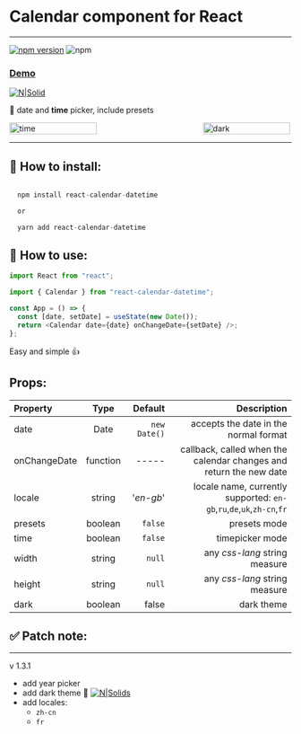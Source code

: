# Calendar component for React

---
[![npm version](https://badge.fury.io/js/react-calendar-datetime.svg)](https://badge.fury.io/js/react-calendar-datetime) ![npm](https://img.shields.io/npm/dw/react-calendar-datetime)

###  [Demo](https://alex-webstart.xyz/calendar/)
[![N|Solid](https://s6.gifyu.com/images/QOg983dxWR.gif)](https://alex-webstart.xyz/calendar/)


📅 date and **time** picker, include presets

<div style="display:flex;width:80vw">
<img src="https://i.ibb.co/y5wg5Gp/browser-lg-Azxu6-JLE.png" alt="time" width="45%"/>
<img src="https://i.ibb.co/y5WgThj/browser-m-WUa-EXd1-GT.png" width="45%" alt="dark" > 
</div>

 ___


## 🔨 How to install:

```javascript

  npm install react-calendar-datetime

  or

  yarn add react-calendar-datetime

```

## 📆 How to use:

```javascript
import React from "react";

import { Calendar } from "react-calendar-datetime";

const App = () => {
  const [date, setDate] = useState(new Date());
  return <Calendar date={date} onChangeDate={setDate} />;
};
```

Easy and simple :+1:

## Props:

| Property     |   Type   |      Default |                                                           Description |
| :----------- | :------: | -----------: | --------------------------------------------------------------------: |
| date         |   Date   | `new Date()` |                                 accepts the date in the normal format |
| onChangeDate | function |        ----- |    callback, called when the calendar changes and return the new date |
| locale       |  string  |    '_en-gb_' | locale name, currently supported: `en-gb`,`ru`,`de`,`uk`,`zh-cn`,`fr` |
| presets      | boolean  |      `false` |                                                          presets mode |
| time         | boolean  |      `false` |                                                       timepicker mode |
| width        |  string  |       `null` |                                         any _css-lang_ string measure |
| height       |  string  |       `null` |                                         any _css-lang_ string measure |
| dark         | boolean  |        false |                                                            dark theme |

## ✅ Patch note:

---

v 1.3.1

- add year picker
- add dark theme 🌙
[![N|Solids](https://s6.gifyu.com/images/dtfEBi6mpI.gif)](https://alex-webstart.xyz/calendar/?path=/story/calendar-react--dark-theme)
- add locales:
  - `zh-cn`
  - `fr`


 